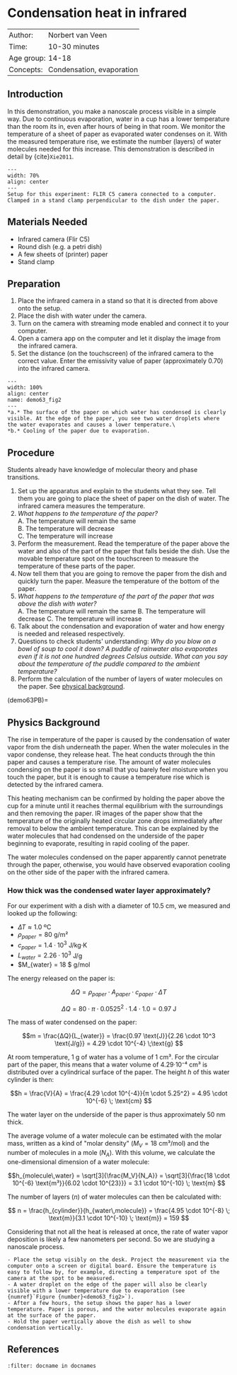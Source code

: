 # Condensation heat in infrared

<table style="width: 100%; border-collapse: collapse; border: none;">
    <tr style="background-color: var(--background-color);">  
        <td style="text-align: left; padding: 3px; border: none; color: var(--text-color)">Author:</td>
        <td style="text-align: left; padding: 3px; border: none; color: var(--text-color)">Norbert van Veen</td>
    </tr>
    <tr style="background-color: var(--background-color);"> 
        <td style="text-align: left; padding: 3px; border: none; color: var(--text-color)">Time:</td>
        <td style="text-align: left; padding: 3px; border: none; color: var(--text-color)">10-30 minutes</td>
    </tr>
    <tr style="background-color: var(--background-color);"> 
        <td style="text-align: left; padding: 3px; border: none; color: var(--text-color)">Age group:</td>
        <td style="text-align: left; padding: 3px; border: none; color: var(--text-color)">14-18</td>
    </tr>
    <tr style="background-color: var(--background-color);"> 
        <td style="text-align: left; padding: 3px; border: none; color: var(--text-color)">Concepts:</td>
        <td style="text-align: left; padding: 3px; border: none; color: var(--text-color)">Condensation, evaporation</td>
    </tr>
</table>

## Introduction
In this demonstration, you make a nanoscale process visible in a simple way. Due to continuous evaporation, water in a cup has a lower temperature than the room its in, even after hours of being in that room. We monitor the temperature of a sheet of paper as evaporated water condenses on it. With the measured temperature rise, we estimate the number (layers) of water molecules needed for this increase. This demonstration is described in detail by {cite}`Xie2011`. 

```{figure} demo63_figure1.png
---
width: 70%
align: center
---
Setup for this experiment: FLIR C5 camera connected to a computer. Clamped in a stand clamp perpendicular to the dish under the paper.
```
## Materials Needed
- Infrared camera (Flir C5)
- Round dish (e.g. a petri dish)
- A few sheets of (printer) paper
- Stand clamp

## Preparation
1. Place the infrared camera in a stand so that it is directed from above onto the setup. 
2. Place the dish with water under the camera. 
3. Turn on the camera with streaming mode enabled and connect it to your computer.
4. Open a camera app on the computer and let it display the image from the infrared camera. 
5. Set the distance (on the touchscreen) of the infrared camera to the correct value. Enter the emissivity value of paper (approximately 0.70) into the infrared camera.

```{figure} demo63_figure_2.jpg
---
width: 100%
align: center
name: demo63_fig2
---
*a.* The surface of the paper on which water has condensed is clearly visible. At the edge of the paper, you see two water droplets where the water evaporates and causes a lower temperature.\
*b.* Cooling of the paper due to evaporation.
```

## Procedure
Students already have knowledge of molecular theory and phase transitions.
1. Set up the apparatus and explain to the students what they see. Tell them you are going to place the sheet of paper on the dish of water. The infrared camera measures the temperature.
1. *What happens to the temperature of the paper?*\
   A. The temperature will remain the same\
   B. The temperature will decrease\
   C. The temperature will increase
2. Perform the measurement. Read the temperature of the paper above the water and also of the part of the paper that falls beside the dish. Use the movable temperature spot on the touchscreen to measure the temperature of these parts of the paper.
3. Now tell them that you are going to remove the paper from the dish and quickly turn the paper. Measure the temperature of the bottom of the paper.
4. *What happens to the temperature of the part of the paper that was above the dish with water?*\
   A. The temperature will remain the same
   B. The temperature will decrease
   C. The temperature will increase
5. Talk about the condensation and evaporation of water and how energy is needed and released respectively.
6. Questions to check students' understanding: *Why do you blow on a bowl of soup to cool it down? A puddle of rainwater also evaporates even if it is not one hundred degrees Celsius outside. What can you say about the temperature of the puddle compared to the ambient temperature?*
8. Perform the calculation of the number of layers of water molecules on the paper. See [physical background](demo63PB).

(demo63PB)=
## Physics Background
The rise in temperature of the paper is caused by the condensation of water vapor from the dish underneath the paper. When the water molecules in the vapor condense, they release heat. The heat conducts through the thin paper and causes a temperature rise. The amount of water molecules condensing on the paper is so small that you barely feel moisture when you touch the paper, but it is enough to cause a temperature rise which is detected by the infrared camera.

This heating mechanism can be confirmed by holding the paper above the cup for a minute until it reaches thermal equilibrium with the surroundings and then removing the paper. IR images of the paper show that the temperature of the originally heated circular zone drops immediately after removal to below the ambient temperature. This can be explained by the water molecules that had condensed on the underside of the paper beginning to evaporate, resulting in rapid cooling of the paper.

The water molecules condensed on the paper apparently cannot penetrate through the paper, otherwise, you would have observed evaporation cooling on the other side of the paper with the infrared camera.

### How thick was the condensed water layer approximately?
For our experiment with a dish with a diameter of 10.5 cm, we measured and looked up the following:
- $ΔΤ ≈ 1.0$ ºC
- $ρ_{paper} = 80$ g/m²
- $c_{paper} = 1.4·10^3$ J/kg·K
- $L_{water} = 2.26·10^3$ J/g
- $M_{water} = 18 $ g/mol

The energy released on the paper is:

$$ ΔQ = ρ_{paper} \cdot A_{paper} \cdot c_{paper} \cdot ΔT $$

$$ ΔQ = 80 \cdot π \cdot 0.0525^2 \cdot 1.4 \cdot 1.0 = 0.97 \; \text{J} $$

The mass of water condensed on the paper:

$$m = \frac{ΔQ}{L_{water}} = \frac{0.97 \text{J}}{2.26 \cdot 10^3 \text{J/g}} = 4.29 \cdot 10^{-4} \;\text{g} $$

At room temperature, 1 g of water has a volume of 1 cm³. For the circular part of the paper, this means that a water volume of 4.29·10⁻⁴ cm³ is distributed over a cylindrical surface of the paper. The height $h$ of this water cylinder is then:

$$h = \frac{V}{A} = \frac{4.29 \cdot 10^{-4}}{π \cdot 5.25^2} = 4.95 \cdot 10^{-6} \; \text{cm} $$

The water layer on the underside of the paper is thus approximately 50 nm thick.

The average volume of a water molecule can be estimated with the molar mass, written as a kind of "molar density" ($M_V = 18$ cm³/mol) and the number of molecules in a mole ($N_A$). With this volume, we calculate the one-dimensional dimension of a water molecule:

$$h_{molecule\,water} = \sqrt[3]{\frac{M_V}{N_A}} = \sqrt[3]{\frac{18 \cdot 10^{-6} \text{m³}}{6.02 \cdot 10^{23}}} = 3.1 \cdot 10^{-10} \; \text{m} $$

The number of layers ($n$) of water molecules can then be calculated with:

$$ n = \frac{h_{cylinder}}{h_{water\,molecule}} = \frac{4.95 \cdot 10^{-8} \; \text{m}}{3.1 \cdot 10^{-10} \; \text{m}} = 159 $$

Considering that not all the heat is released at once, the rate of water vapor deposition is likely a few nanometers per second. So we are studying a nanoscale process.

```{tip}
- Place the setup visibly on the desk. Project the measurement via the computer onto a screen or digital board. Ensure the temperature is easy to follow by, for example, directing a temperature spot of the camera at the spot to be measured. 
- A water droplet on the edge of the paper will also be clearly visible with a lower temperature due to evaporation (see {numref}`Figure {number}<demo63_fig2>`). 
- After a few hours, the setup shows the paper has a lower temperature. Paper is porous, and the water molecules evaporate again at the surface of the paper. 
- Hold the paper vertically above the dish as well to show condensation vertically. 
```

## References
```{bibliography}
:filter: docname in docnames
```
